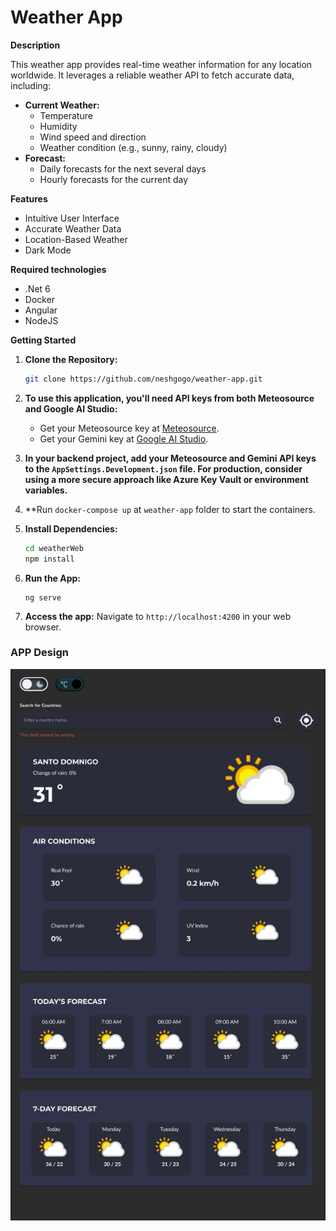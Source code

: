 # Weather App

**Description**

This weather app provides real-time weather information for any location worldwide. It leverages a reliable weather API to fetch accurate data, including:

- **Current Weather:**
  - Temperature
  - Humidity
  - Wind speed and direction
  - Weather condition (e.g., sunny, rainy, cloudy)
- **Forecast:**
  - Daily forecasts for the next several days
  - Hourly forecasts for the current day

**Features**

- Intuitive User Interface
- Accurate Weather Data
- Location-Based Weather
- Dark Mode

**Required technologies**
- .Net 6
- Docker
- Angular
- NodeJS

**Getting Started**

1. **Clone the Repository:**

   ```bash
   git clone https://github.com/neshgogo/weather-app.git

   ```
2. **To use this application, you'll need API keys from both Meteosource and Google AI Studio:**
    - Get your Meteosource key at [Meteosource](https://www.meteosource.com).
    - Get your Gemini key at [Google AI Studio](https://aistudio.google.com).
  
3. **In your backend project, add your Meteosource and Gemini API keys to the `AppSettings.Development.json` file. For production, consider using a more secure approach like Azure Key Vault or environment variables.**

4. **Run `docker-compose up` at `weather-app` folder to start the containers.

5. **Install Dependencies:**

    ```bash
    cd weatherWeb
    npm install
    ```
6. **Run the App:**
    ```
    ng serve
    ```
7. **Access the app:** Navigate to `http://localhost:4200` in your web browser.
    

### APP Design
![App Design](./Resources/design.jpg)
